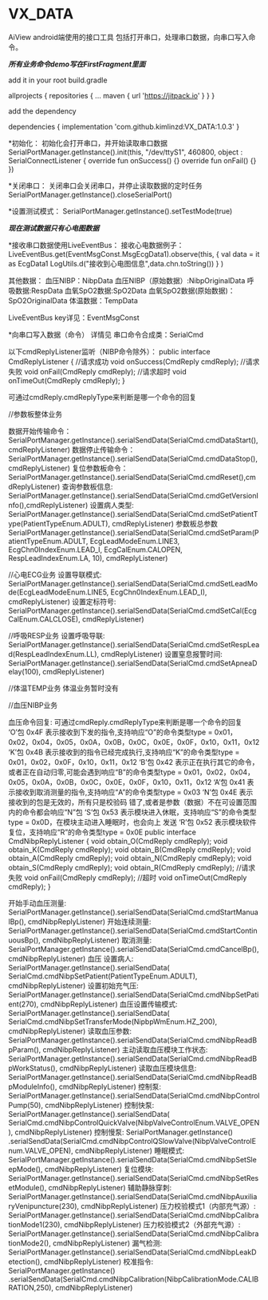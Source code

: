 # VX_DATA
AiView android端使用的接口工具 包括打开串口，处理串口数据，向串口写入命令。

***所有业务命令demo写在FirstFragment里面***

add it in your root build.gradle

allprojects {
		repositories {
			...
			maven { url 'https://jitpack.io' }
		}
	}
  
add the dependency

 dependencies {
	        implementation 'com.github.kimlinzd:VX_DATA:1.0.3'
	}
        

*初始化：
 初始化会打开串口，并开始读取串口数据
SerialPortManager.getInstance().init(this, "/dev/ttyS1", 460800, object :
        SerialConnectListener {
            override fun onSuccess() {}
            override fun onFail() {}
        })

*关闭串口：
 关闭串口会关闭串口，并停止读取数据的定时任务
SerialPortManager.getInstance().closeSerialPort()

*设置测试模式：
 SerialPortManager.getInstance().setTestMode(true)
 
 *****现在测试数据只有心电图数据*****

*接收串口数据使用LiveEventBus：
 接收心电数据例子：
 LiveEventBus.get(EventMsgConst.MsgEcgData1).observe(this, {
                val data = it as EcgData1
                LogUtils.d("接收到心电图信息",data.chn.toString())
            }
        )
 
 其他数据：
 血压NIBP：NibpData
 血压NIBP（原始数据）:NibpOriginalData
 呼吸数据:RespData
 血氧SpO2数据:SpO2Data
 血氧SpO2数据(原始数据)：SpO2OriginalData
 体温数据：TempData
 
 LiveEventBus key详见：EventMsgConst
 
*向串口写入数据（命令）
  详情见 串口命令合成类：SerialCmd

  以下cmdReplyListener监听（NIBP命令除外）：
  public interface CmdReplyListener {
  //请求成功
  void onSuccess(CmdReply cmdReply);
  //请求失败
  void onFail(CmdReply cmdReply);
  //请求超时
  void onTimeOut(CmdReply cmdReply);
  }

  可通过cmdReply.cmdReplyType来判断是哪一个命令的回复

  //参数板整体业务

  数据开始传输命令：
  SerialPortManager.getInstance().serialSendData(SerialCmd.cmdDataStart(),cmdReplyListener)
  数据停止传输命令：
  SerialPortManager.getInstance().serialSendData(SerialCmd.cmdDataStop(),cmdReplyListener)
  复位参数板命令：
  SerialPortManager.getInstance().serialSendData(SerialCmd.cmdReset(),cmdReplyListener)
  查询参数板信息:      
  SerialPortManager.getInstance().serialSendData(SerialCmd.cmdGetVersionInfo(),cmdReplyListener)
  设置病人类型:
  SerialPortManager.getInstance().serialSendData(SerialCmd.cmdSetPatientType(PatientTypeEnum.ADULT), cmdReplyListener)
  参数板总参数
  SerialPortManager.getInstance().serialSendData(SerialCmd.cmdSetParam(PatientTypeEnum.ADULT, EcgLeadModeEnum.LINE3,
  EcgChn0IndexEnum.LEAD_I, EcgCalEnum.CALOPEN, RespLeadIndexEnum.LA, 10), cmdReplyListener)
  
  //心电ECG业务
  设置导联模式:
  SerialPortManager.getInstance().serialSendData(SerialCmd.cmdSetLeadMode(EcgLeadModeEnum.LINE5,
  EcgChn0IndexEnum.LEAD_I), cmdReplyListener)
  设置定标符号:
  SerialPortManager.getInstance().serialSendData(SerialCmd.cmdSetCal(EcgCalEnum.CALCLOSE), cmdReplyListener)
  
  //呼吸RESP业务
  设置呼吸导联:
  SerialPortManager.getInstance().serialSendData(SerialCmd.cmdSetRespLead(RespLeadIndexEnum.LL), cmdReplyListener)
  设置窒息报警时间:
  SerialPortManager.getInstance().serialSendData(SerialCmd.cmdSetApneaDelay(100), cmdReplyListener)

  //体温TEMP业务
  体温业务暂时没有



  //血压NIBP业务
  
  血压命令回复: 可通过cmdReply.cmdReplyType来判断是哪一个命令的回复
  ‘O’包	0x4F	表示接收到下发的指令,支持响应“O”的命令类型type = 0x01，0x02，0x04，0x05，0x0A，0x0B，0x0C，0x0E，0x0F，0x10，0x11，0x12
  ‘K’包	0x4B	表示接收到的指令已经完成执行,支持响应“K”的命令类型type = 0x01，0x02，0x0F，0x10，0x11，0x12
  ‘B’包	0x42	表示正在执行其它的命令，或者正在自动归零,可能会遇到响应“B”的命令类型type = 0x01，0x02，0x04，0x05，0x0A，0x0B，0x0C，0x0E，0x0F，0x10，0x11，0x12
  ‘A’包	0x41	表示接收到取消测量的指令,支持响应“A”的命令类型type = 0x03
  ‘N’包	0x4E	表示接收到的包是无效的，所有只是校验码 错了,或者是参数（数据）不在可设置范围内的命令都会响应“N”包
  ‘S’包	0x53	表示模块进入休眠，支持响应“S”的命令类型type = 0x0D，在模块主动进入睡眠时，也会向上 发送
  ‘R’包	0x52	表示模块软件复位，支持响应“R”的命令类型type = 0x0E
  public interface CmdNibpReplyListener {
    void obtain_O(CmdReply cmdReply);
    void obtain_K(CmdReply cmdReply);
    void obtain_B(CmdReply cmdReply);
    void obtain_A(CmdReply cmdReply);
    void obtain_N(CmdReply cmdReply);
    void obtain_S(CmdReply cmdReply);
    void obtain_R(CmdReply cmdReply);
    //请求失败
    void onFail(CmdReply cmdReply);
    //超时
    void onTimeOut(CmdReply cmdReply);
  }

  开始手动血压测量:
  SerialPortManager.getInstance().serialSendData(SerialCmd.cmdStartManualBp(), cmdNibpReplyListener)
  开始连续测量:
  SerialPortManager.getInstance().serialSendData(SerialCmd.cmdStartContinuousBp(), cmdNibpReplyListener)
  取消测量:
  SerialPortManager.getInstance().serialSendData(SerialCmd.cmdCancelBp(), cmdNibpReplyListener)
  血压 设置病人:
  SerialPortManager.getInstance().serialSendData(
  SerialCmd.cmdNibpSetPatient(PatientTypeEnum.ADULT), cmdNibpReplyListener)
  设置初始充气压:
  SerialPortManager.getInstance().serialSendData(SerialCmd.cmdNibpSetPatient(270), cmdNibpReplyListener)
  血压设置传输模式:
  SerialPortManager.getInstance().serialSendData(
  SerialCmd.cmdNibpSetTransferMode(NipbpWmEnum.HZ_200), cmdNibpReplyListener)
  读取血压参数:
  SerialPortManager.getInstance().serialSendData(SerialCmd.cmdNibpReadBpParam(), cmdNibpReplyListener)
  主动读取血压模块工作状态:
  SerialPortManager.getInstance().serialSendData(SerialCmd.cmdNibpReadBpWorkStatus(), cmdNibpReplyListener)
  读取血压模块信息:
  SerialPortManager.getInstance().serialSendData(SerialCmd.cmdNibpReadBpModuleInfo(), cmdNibpReplyListener)
  控制泵:
  SerialPortManager.getInstance().serialSendData(SerialCmd.cmdNibpControlPump(50), cmdNibpReplyListener)
  控制快泵:
  SerialPortManager.getInstance().serialSendData(
  SerialCmd.cmdNibpControlQuickValve(NibpValveControlEnum.VALVE_OPEN), cmdNibpReplyListener)
  控制慢泵:
  SerialPortManager.getInstance()
  .serialSendData(SerialCmd.cmdNibpControlQSlowValve(NibpValveControlEnum.VALVE_OPEN), cmdNibpReplyListener)
  睡眠模式:
  SerialPortManager.getInstance().serialSendData(SerialCmd.cmdNibpSetSleepMode(), cmdNibpReplyListener)
  复位模块:
  SerialPortManager.getInstance().serialSendData(SerialCmd.cmdNibpSetResetModule(), cmdNibpReplyListener)
  辅助静脉穿刺:
  SerialPortManager.getInstance().serialSendData(SerialCmd.cmdNibpAuxiliaryVenipuncture(230), cmdNibpReplyListener)
  压力校验模式1（内部充气源）:
  SerialPortManager.getInstance().serialSendData(SerialCmd.cmdNibpCalibrationMode1(230), cmdNibpReplyListener)
  压力校验模式2（外部充气源）:
  SerialPortManager.getInstance().serialSendData(SerialCmd.cmdNibpCalibrationMode2(), cmdNibpReplyListener)
  漏气检测:
  SerialPortManager.getInstance().serialSendData(SerialCmd.cmdNibpLeakDetection(), cmdNibpReplyListener)
  校准指令:
  SerialPortManager.getInstance()
  .serialSendData(SerialCmd.cmdNibpCalibration(NibpCalibrationMode.CALIBRATION,250), cmdNibpReplyListener)
  